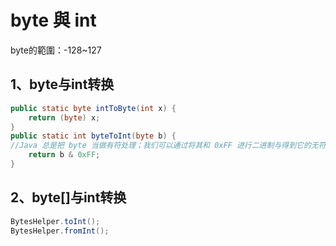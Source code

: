 # byte 與 int

byte的範圍：-128~127

## 1、byte与int转换 

```java
public static byte intToByte(int x) {   
    return (byte) x;   
}   
public static int byteToInt(byte b) {   
//Java 总是把 byte 当做有符处理；我们可以通过将其和 0xFF 进行二进制与得到它的无符值 
    return b & 0xFF;   
} 
```
 
## 2、byte[]与int转换 
```java
BytesHelper.toInt();
BytesHelper.fromInt();
```